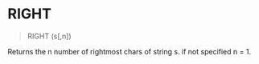 # RIGHT

> RIGHT (s[,n])

Returns the n number of rightmost chars of string s. if not specified n = 1.


